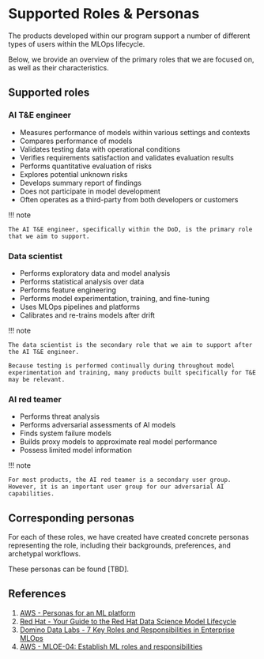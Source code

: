 # Supported Roles & Personas

The products developed within our program support a number of different types of users within the MLOps lifecycle. 

Below, we brovide an overview of the primary roles that we are focused on, as well as their characteristics. 

## Supported roles

### AI T&E engineer

- Measures performance of models within various settings and contexts
- Compares performance of models
- Validates testing data with operational conditions
- Verifies requirements satisfaction and validates evaluation results
- Performs quantitative evaluation of risks
- Explores potential unknown risks
- Develops summary report of findings
- Does not participate in model development
- Often operates as a third-party from both developers or customers

!!! note

    The AI T&E engineer, specifically within the DoD, is the primary role that we aim to support.

### Data scientist

- Performs exploratory data and model analysis
- Performs statistical analysis over data
- Performs feature engineering
- Performs model experimentation, training, and fine-tuning
- Uses MLOps pipelines and platforms
- Calibrates and re-trains models after drift

!!! note

    The data scientist is the secondary role that we aim to support after the AI T&E engineer. 
    
    Because testing is performed continually during throughout model experimentation and training, many products built specifically for T&E may be relevant. 

### AI red teamer

- Performs threat analysis 
- Performs adversarial assessments of AI models
- Finds system failure models
- Builds proxy models to approximate real model performance
- Possess limited model information

!!! note

    For most products, the AI red teamer is a secondary user group. However, it is an important user group for our adversarial AI capabilities.

## Corresponding personas

For each of these roles, we have created have created concrete personas representing the role, including their backgrounds, preferences, and archetypal workflows. 

These personas can be found [TBD]. 

## References

1. [AWS - Personas for an ML platform](https://docs.aws.amazon.com/whitepapers/latest/build-secure-enterprise-ml-platform/personas-for-an-ml-platform.html)
1. [Red Hat - Your Guide to the Red Hat Data Science Model Lifecycle](https://cloud.redhat.com/blog/your-guide-to-the-red-hat-data-science-model-lifecycle)
1. [Domino Data Labs - 7 Key Roles and Responsibilities in Enterprise MLOps](https://www.dominodatalab.com/blog/7-roles-in-mlops)
1. [AWS - MLOE-04: Establish ML roles and responsibilities](https://docs.aws.amazon.com/wellarchitected/latest/machine-learning-lens/mloe-04.html)
